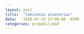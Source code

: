 ```yaml
---
layout: post
title:  "Caminatas aleatorias"
date:   2020-07-10 13:00:00 -0500
categories: probabilidad
---
```


<canvas data-src="/sketches/random-walk/random-walk.pde"></canvas>
